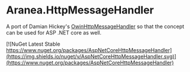 # Aranea.HttpMessageHandler

A port of Damian Hickey's [OwinHttpMessageHandler](https://github.com/damianh/OwinHttpMessageHandler) so that the concept can be used for ASP .NET core as well.

[![NuGet Latest Stable https://www.nuget.org/packages/AspNetCoreHttpMessageHandler](https://img.shields.io/nuget/v/AspNetCoreHttpMessageHandler.svg)](https://www.nuget.org/packages/AspNetCoreHttpMessageHandler)
